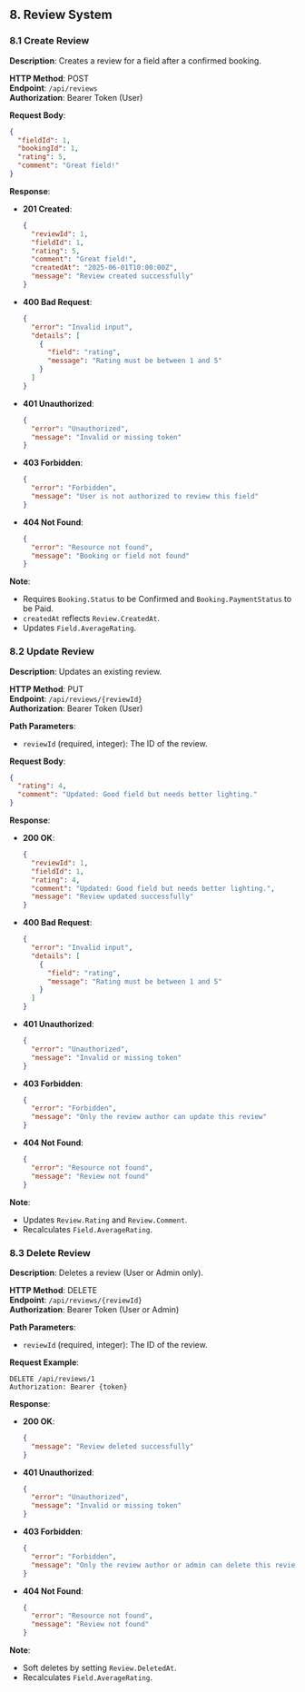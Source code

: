 ## 8. Review System

### 8.1 Create Review

**Description**: Creates a review for a field after a confirmed booking.

**HTTP Method**: POST  
**Endpoint**: `/api/reviews`  
**Authorization**: Bearer Token (User)

**Request Body**:

```json
{
  "fieldId": 1,
  "bookingId": 1,
  "rating": 5,
  "comment": "Great field!"
}
```

**Response**:

- **201 Created**:

  ```json
  {
    "reviewId": 1,
    "fieldId": 1,
    "rating": 5,
    "comment": "Great field!",
    "createdAt": "2025-06-01T10:00:00Z",
    "message": "Review created successfully"
  }
  ```

- **400 Bad Request**:

  ```json
  {
    "error": "Invalid input",
    "details": [
      {
        "field": "rating",
        "message": "Rating must be between 1 and 5"
      }
    ]
  }
  ```

- **401 Unauthorized**:

  ```json
  {
    "error": "Unauthorized",
    "message": "Invalid or missing token"
  }
  ```

- **403 Forbidden**:

  ```json
  {
    "error": "Forbidden",
    "message": "User is not authorized to review this field"
  }
  ```

- **404 Not Found**:
  ```json
  {
    "error": "Resource not found",
    "message": "Booking or field not found"
  }
  ```

**Note**:

- Requires `Booking.Status` to be Confirmed and `Booking.PaymentStatus` to be Paid.
- `createdAt` reflects `Review.CreatedAt`.
- Updates `Field.AverageRating`.

### 8.2 Update Review

**Description**: Updates an existing review.

**HTTP Method**: PUT  
**Endpoint**: `/api/reviews/{reviewId}`  
**Authorization**: Bearer Token (User)

**Path Parameters**:

- `reviewId` (required, integer): The ID of the review.

**Request Body**:

```json
{
  "rating": 4,
  "comment": "Updated: Good field but needs better lighting."
}
```

**Response**:

- **200 OK**:

  ```json
  {
    "reviewId": 1,
    "fieldId": 1,
    "rating": 4,
    "comment": "Updated: Good field but needs better lighting.",
    "message": "Review updated successfully"
  }
  ```

- **400 Bad Request**:

  ```json
  {
    "error": "Invalid input",
    "details": [
      {
        "field": "rating",
        "message": "Rating must be between 1 and 5"
      }
    ]
  }
  ```

- **401 Unauthorized**:

  ```json
  {
    "error": "Unauthorized",
    "message": "Invalid or missing token"
  }
  ```

- **403 Forbidden**:

  ```json
  {
    "error": "Forbidden",
    "message": "Only the review author can update this review"
  }
  ```

- **404 Not Found**:
  ```json
  {
    "error": "Resource not found",
    "message": "Review not found"
  }
  ```

**Note**:

- Updates `Review.Rating` and `Review.Comment`.
- Recalculates `Field.AverageRating`.

### 8.3 Delete Review

**Description**: Deletes a review (User or Admin only).

**HTTP Method**: DELETE  
**Endpoint**: `/api/reviews/{reviewId}`  
**Authorization**: Bearer Token (User or Admin)

**Path Parameters**:

- `reviewId` (required, integer): The ID of the review.

**Request Example**:

```http
DELETE /api/reviews/1
Authorization: Bearer {token}
```

**Response**:

- **200 OK**:

  ```json
  {
    "message": "Review deleted successfully"
  }
  ```

- **401 Unauthorized**:

  ```json
  {
    "error": "Unauthorized",
    "message": "Invalid or missing token"
  }
  ```

- **403 Forbidden**:

  ```json
  {
    "error": "Forbidden",
    "message": "Only the review author or admin can delete this review"
  }
  ```

- **404 Not Found**:
  ```json
  {
    "error": "Resource not found",
    "message": "Review not found"
  }
  ```

**Note**:

- Soft deletes by setting `Review.DeletedAt`.
- Recalculates `Field.AverageRating`.
